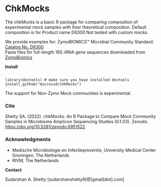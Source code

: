 

# ChkMocks 
The chkMocks is a basic R package for comparing composition of experimental mock samples with thier theoretical composition. Default composition is for Product name D6300.Not tested with custom mocks.

We provide examples for: 
ZymoBIOMICS™ Microbial Community Standard. [Catalog No. D6300](https://files.zymoresearch.com/protocols/_d6300_zymobiomics_microbial_community_standard.pdf)  
Fasta files for full-length 16S rRNA gene sequences downloaded from [ZymoBiomics](https://s3.amazonaws.com/zymo-files/BioPool/ZymoBIOMICS.STD.refseq.v2.zip)  

**Install**  

```

library(devtools) # make sure you have installed devtools
install_github("microsud/chkMocks")

```

The support for Non-Zymo Mock communities is experimental.  

### Cite  
Shetty SA. (2022). chkMocks: An R Package to Compare Mock Community Samples in Microbiome Amplicon Sequencing Studies (0.1.03). Zenodo. https://doi.org/10.5281/zenodo.6951522

### Acknowledgments        

* Medische Microbiologie en Infectiepreventie, University Medical Center Groningen, The Netherlands   
* RIVM, The Netherlands   


**Contact**   

Sudarshan A. Shetty [sudarshanshetty9[@]gmail[dot].com]  
 
 
 



